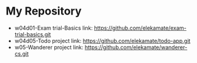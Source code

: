# My Repository

- w04d01-Exam trial-Basics link: https://github.com/elekamate/exam-trial-basics.git
- w04d05-Todo project link: https://github.com/elekamate/todo-app.git
- w05-Wanderer project link: https://github.com/elekamate/wanderer-cs.git
